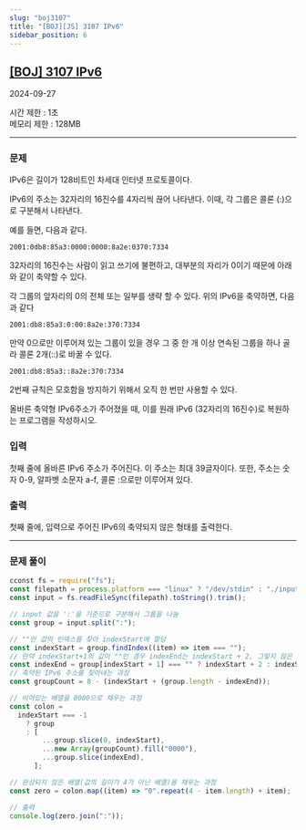 ```yaml
---
slug: "boj3107"
title: "[BOJ][JS] 3107 IPv6"
sidebar_position: 6
---
```


## [[BOJ] 3107 IPv6](https://www.acmicpc.net/problem/3107)

2024-09-27

시간 제한 : 1초  
메모리 제한 : 128MB

---

### 문제

IPv6은 길이가 128비트인 차세대 인터넷 프로토콜이다.

IPv6의 주소는 32자리의 16진수를 4자리씩 끊어 나타낸다. 이때, 각 그룹은 콜론 (:)으로 구분해서 나타낸다.

예를 들면, 다음과 같다.

```
2001:0db8:85a3:0000:0000:8a2e:0370:7334
```

32자리의 16진수는 사람이 읽고 쓰기에 불편하고, 대부분의 자리가 0이기 때문에 아래와 같이 축약할 수 있다.

각 그룹의 앞자리의 0의 전체 또는 일부를 생략 할 수 있다. 위의 IPv6을 축약하면, 다음과 같다

```
2001:db8:85a3:0:00:8a2e:370:7334
```

만약 0으로만 이루어져 있는 그룹이 있을 경우 그 중 한 개 이상 연속된 그룹을 하나 골라 콜론 2개(::)로 바꿀 수 있다.

```
2001:db8:85a3::8a2e:370:7334
```

2번째 규칙은 모호함을 방지하기 위해서 오직 한 번만 사용할 수 있다.

올바른 축약형 IPv6주소가 주어졌을 때, 이를 원래 IPv6 (32자리의 16진수)로 복원하는 프로그램을 작성하시오.

### 입력

첫째 줄에 올바른 IPv6 주소가 주어진다. 이 주소는 최대 39글자이다. 또한, 주소는 숫자 0-9, 알파벳 소문자 a-f, 콜론 :으로만 이루어져 있다.

### 출력

첫째 줄에, 입력으로 주어진 IPv6의 축약되지 않은 형태를 출력한다.

---

### 문제 풀이

```javascript
cconst fs = require("fs");
const filepath = process.platform === "linux" ? "/dev/stdin" : "./input.txt";
const input = fs.readFileSync(filepath).toString().trim();

// input 값을 ':'을 기준으로 구분해서 그룹을 나눔
const group = input.split(":");

// ""인 값의 인덱스를 찾아 indexStart에 할당
const indexStart = group.findIndex((item) => item === "");
// 만약 indexStart+1의 값이 ""인 경우 indexEnd는 indexStart + 2, 그렇지 않은 경우 indexStart + 1
const indexEnd = group[indexStart + 1] === "" ? indexStart + 2 : indexStart + 1;
// 축약된 IPv6 주소를 찾아내는 과정
const groupCount = 8 - (indexStart + (group.length - indexEnd));

// 비어있는 배열을 0000으로 채우는 과정
const colon =
  indexStart === -1
    ? group
    : [
        ...group.slice(0, indexStart),
        ...new Array(groupCount).fill("0000"),
        ...group.slice(indexEnd),
      ];

// 완성되지 않은 배열(값의 길이가 4가 아닌 배열)을 채우는 과정
const zero = colon.map((item) => "0".repeat(4 - item.length) + item);

// 출력
console.log(zero.join(":"));
```
